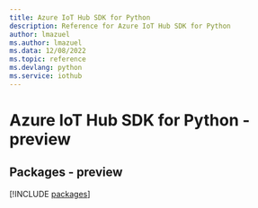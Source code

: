 ```yaml
---
title: Azure IoT Hub SDK for Python
description: Reference for Azure IoT Hub SDK for Python
author: lmazuel
ms.author: lmazuel
ms.data: 12/08/2022
ms.topic: reference
ms.devlang: python
ms.service: iothub
---
```

# Azure IoT Hub SDK for Python - preview
## Packages - preview
[!INCLUDE [packages](iot-hub-index.md)]